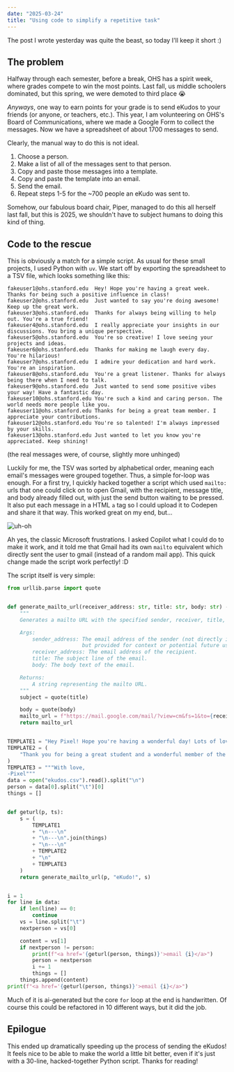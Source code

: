 ```yaml
---
date: "2025-03-24"
title: "Using code to simplify a repetitive task"
---
```


The post I wrote yesterday was quite the beast, so today I'll keep it short :)

## The problem

Halfway through each semester, before a break, OHS has a spirit week, where grades compete to win the most points. Last fall, us middle schoolers dominated, but this spring, we were demoted to third place 😭

_Anyways_, one way to earn points for your grade is to send eKudos to your friends (or anyone, or teachers, etc.). This year, I am volunteering on OHS's Board of Communications, where we made a Google Form to collect the messages. Now we have a spreadsheet of about 1700 messages to send.

Clearly, the manual way to do this is not ideal.

1. Choose a person.
2. Make a list of all of the messages sent to that person.
3. Copy and paste those messages into a template.
4. Copy and paste the template into an email.
5. Send the email.
6. Repeat steps 1-5 for the ~700 people an eKudo was sent to.

Somehow, our fabulous board chair, Piper, managed to do this all herself last fall, but this is 2025, we shouldn't have to subject humans to doing this kind of thing.

## Code to the rescue

This is obviously a match for a simple script. As usual for these small projects, I used Python with `uv`. We start off by exporting the spreadsheet to a TSV file, which looks something like this:

```TSV
fakeuser1@ohs.stanford.edu	Hey! Hope you're having a great week. Thanks for being such a positive influence in class!
fakeuser2@ohs.stanford.edu	Just wanted to say you're doing awesome! Keep up the great work.
fakeuser3@ohs.stanford.edu	Thanks for always being willing to help out. You're a true friend!
fakeuser4@ohs.stanford.edu	I really appreciate your insights in our discussions. You bring a unique perspective.
fakeuser5@ohs.stanford.edu	You're so creative! I love seeing your projects and ideas.
fakeuser6@ohs.stanford.edu	Thanks for making me laugh every day. You're hilarious!
fakeuser7@ohs.stanford.edu	I admire your dedication and hard work. You're an inspiration.
fakeuser8@ohs.stanford.edu	You're a great listener. Thanks for always being there when I need to talk.
fakeuser9@ohs.stanford.edu	Just wanted to send some positive vibes your way! Have a fantastic day.
fakeuser10@ohs.stanford.edu	You're such a kind and caring person. The world needs more people like you.
fakeuser11@ohs.stanford.edu	Thanks for being a great team member. I appreciate your contributions.
fakeuser12@ohs.stanford.edu	You're so talented! I'm always impressed by your skills.
fakeuser13@ohs.stanford.edu	Just wanted to let you know you're appreciated. Keep shining!
```

(the real messages were, of course, slightly more unhinged)

Luckily for me, the TSV was sorted by alphabetical order, meaning each email's messages were grouped together. Thus, a simple for-loop was enough. For a first try, I quickly hacked together a script which used `mailto:` urls that one could click on to open Gmail, with the recipient, message title, and body already filled out, with just the send button waiting to be pressed. It also put each message in a HTML `a` tag so I could upload it to Codepen and share it that way. This worked great on my end, but...

![uh-oh](/assets/ekudos.png)

Ah yes, the classic Microsoft frustrations. I asked Copilot what I could do to make it work, and it told me that Gmail had its own `mailto` equivalent which directly sent the user to gmail (instead of a random mail app). This quick change made the script work perfectly! :D

The script itself is very simple:

```python
from urllib.parse import quote


def generate_mailto_url(receiver_address: str, title: str, body: str) -> str:
    """
    Generates a mailto URL with the specified sender, receiver, title, and body.

    Args:
        sender_address: The email address of the sender (not directly included in the URL,
                        but provided for context or potential future use).
        receiver_address: The email address of the recipient.
        title: The subject line of the email.
        body: The body text of the email.

    Returns:
        A string representing the mailto URL.
    """
    subject = quote(title)

    body = quote(body)
    mailto_url = f"https://mail.google.com/mail/?view=cm&fs=1&to={receiver_address}&su={subject}&body={body}"
    return mailto_url


TEMPLATE1 = "Hey Pixel! Hope you're having a wonderful day! Lots of love, Pixel"
TEMPLATE2 = (
    "Thank you for being a great student and a wonderful member of the OHS community!"
)
TEMPLATE3 = """With love,
-Pixel"""
data = open("ekudos.csv").read().split("\n")
person = data[0].split("\t")[0]
things = []


def geturl(p, ts):
    s = (
        TEMPLATE1
        + "\n---\n"
        + "\n---\n".join(things)
        + "\n---\n"
        + TEMPLATE2
        + "\n"
        + TEMPLATE3
    )
    return generate_mailto_url(p, "eKudo!", s)


i = 1
for line in data:
    if len(line) == 0:
        continue
    vs = line.split("\t")
    nextperson = vs[0]

    content = vs[1]
    if nextperson != person:
        print(f"<a href='{geturl(person, things)}'>email {i}</a>")
        person = nextperson
        i += 1
        things = []
    things.append(content)
print(f"<a href='{geturl(person, things)}'>email {i}</a>")
```

Much of it is ai-generated but the core `for` loop at the end is handwritten. Of course this could be refactored in 10 different ways, but it did the job.

## Epilogue

This ended up dramatically speeding up the process of sending the eKudos! It feels nice to be able to make the world a little bit better, even if it's just with a 30-line, hacked-together Python script. Thanks for reading!
